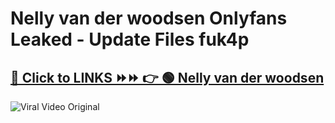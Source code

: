 
 # Nelly van der woodsen Onlyfans Leaked - Update Files fuk4p

## <h2><a href="https://clipsfans.com/Nelly_van_der_woodsen&ref=git">🔗 Click to LINKS ⏩⏩ 👉 🟢 Nelly van der woodsen </a></h2>

<a href="https://clipsfans.com/Nelly_van_der_woodsen&ref=git" rel="nofollow" data-target="animated-image.originalLink"><img src="https://i.ibb.co.com/xMMVF88/686577567.gif" alt="Viral Video Original" style="max-width: 100%; display: inline-block;" data-target="animated-image.originalImage"></a>

